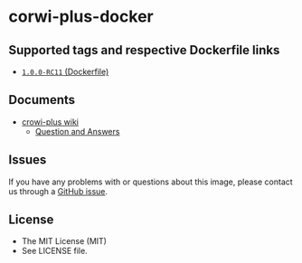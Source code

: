 corwi-plus-docker
==================



Supported tags and respective Dockerfile links
------------------------------------------------

* [`1.0.0-RC11` (Dockerfile)](https://github.com/weseek/crowi-plus-docker/blob/master/Dockerfile)


Documents
----------

* [crowi-plus wiki](https://github.com/weseek/crowi-plus/wiki)
  * [Question and Answers](https://github.com/weseek/crowi-plus/wiki/Question-and-Answers)
  
  
Issues
------

If you have any problems with or questions about this image, please contact us through a [GitHub issue](https://github.com/weseek/crowi-plus-docker-compose/issues).


License
---------

* The MIT License (MIT)
* See LICENSE file.
